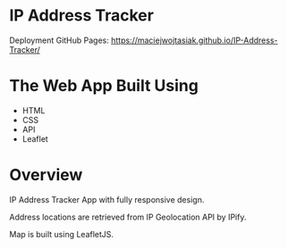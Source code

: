 # IP Address Tracker
Deployment
GitHub Pages: https://maciejwojtasiak.github.io/IP-Address-Tracker/

# The Web App Built Using
- HTML
- CSS
- API
 - Leaflet
# Overview
IP Address Tracker App with fully responsive design.

Address locations are retrieved from IP Geolocation API by IPify.

Map is built using LeafletJS.
